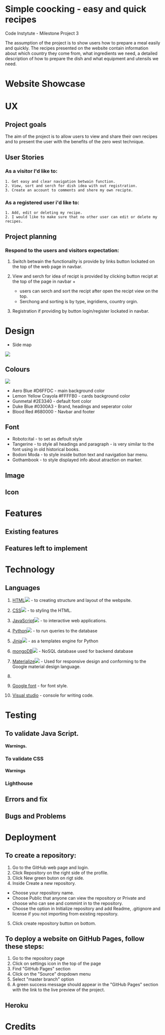 # Simple coocking - easy and quick recipes 

Code Instytute - Milestone Project 3

The assumption of the project is to show users how to prepare a meal easily and quickly. The recipes presented on the website contain information about which country they come from, what ingredients we need, a detailed description of how to prepare the dish and what equipment and utensils we need.

# Website Showcase


# UX 

## Project goals

The aim of the project is to allow users to view and share their own recipes and to present the user with the benefits of the zero west technique.

## User Stories

### As a visitor I'd like to:
    1. Get easy and clear navigation betwain function. 
    2. View, sort and serch for dish idea with out registration.
    3. Create an account to comments and shere my own recipte.

### As a registered user i'd like to:
    1. Add, edit or deleting my recipe.
    2. I would like to make sure that no other user can edit or delete my recipes.

## Project planning

### Respond to the users and visitors expectation:

1. Switch betwain the functionality is provide by links button lockated on the top of the web page in navbar.

3. View and serch for idea of recipt is provided by clicking button recipt at the top of the page in navbar
    +
    + users can serch and sort the recipt after open the recipt view on the top.
    + Serchong and sorting is  by type, ingridiens, country orgin.
5. Registration if providing by button login/register lockated in navbar.

# Design

+ Side map
<img src="https://images91.fotosik.pl/495/a2aa1622e266aeb7.png">

## Colours

<img src="https://images89.fotosik.pl/496/80e991d7eaa460f6.png">

+ Aero Blue #D6FFDC - main background color
+ Lemon Yellow Crayola #FFFFB0 - cards background color
+ Gunmetal #2E3340 - default font color
+ Duke Blue #0300A3 - Brand, headings and seperator color
+ Blood Red #680000 - Navbar and footer

## Font
+ Roboto:ital - to set as defoult style
+ Tangerine - to style all headings and paragraph - is very similar to the font using in old historical books.
+ Bodoni Moda - to style inside button text and navigation bar menu.
+ Gothambook - to style displayed info about atraction on marker.

## Image

## Icon

# Features

## Existing features


## Features left to implement

# Technology
## Languages
1. [HTML<img src="https://img.icons8.com/color/48/000000/html-5--v1.png"/>](https://en.wikipedia.org/wiki/HTML) - to creating structure and layout of the webpsite.
1. [CSS<img src="https://img.icons8.com/color/48/000000/css3.png"/>](https://en.wikipedia.org/wiki/CSS) - to styling the HTML.
1. [JavaScript<img src="https://img.icons8.com/color/48/000000/javascript.png"/>](https://en.wikipedia.org/wiki/JavaScript) - to interactive web applications.
2. [Python<img src="https://img.icons8.com/color/48/000000/python.png"/>](https://en.wikipedia.org/wiki/Python_(programming_language)) - to run queries to the database
3. [Jinja<img src="https://images91.fotosik.pl/495/94f9449ae6eadb99.png"/>](https://en.wikipedia.org/wiki/Jinja_(template_engine)) - as a templates engine for Python


4. [mongoDB<img src="https://img.icons8.com/color/48/000000/mongodb.png"/>](https://en.wikipedia.org/wiki/MongoDB)  - NoSQL database used for backend database
5. [Materialize<img src="https://images90.fotosik.pl/495/31f55faa8a7f0f25.png"/>](https://materializecss.com/) - Used for responsive design and conforming to the Google material design language.
6. 
8. [Google font](https://fonts.google.com/) - for font style.
9. [Visual studio](https://visualstudio.microsoft.com) - console for writing code.


# Testing

   ## To validate Java Script.

#### Warnings.
### To validate CSS
#### Warnings


### Lighthouse


## Errors and fix


## Bugs and Problems

 
# Deployment

## To create a repository:
1. Go to the GitHub web page and login.
2. Click Repository on the right side of the profile.
3. Click New green buton on rigt side.
4. Inside Create a new repository.
  + Choose your repository name.
  + Choose Public that anyone can view the repository or Private and choose who can see and commint in to the repository.
  + Choose the option in Initialize repository and add Readme, .gitignore and license if you not importing from existing repository.
5. Click create repository button on bottom.

## To deploy a website on GitHub Pages, follow these steps:
1. Go to the repository page
2. Click on settings icon in the top of the page
3. Find "GitHub Pages" section
4. Click on the "Source" dropdown menu
5. Select "master branch" option
6. A green success message should appear in the "GitHub Pages" section with the link to the live preview of the project.

## Heroku

# Credits

